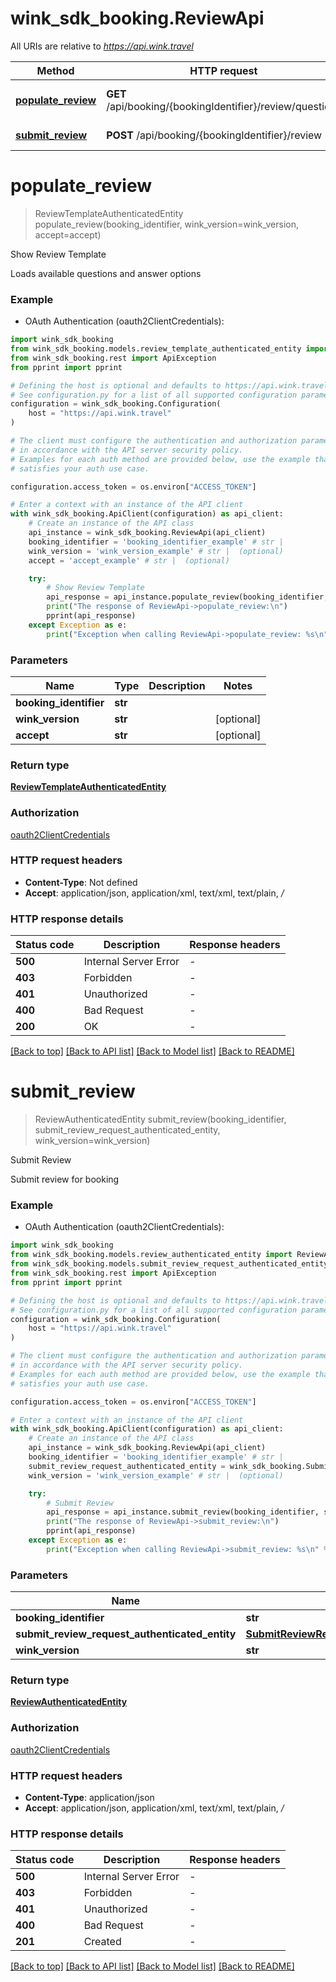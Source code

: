 # wink_sdk_booking.ReviewApi

All URIs are relative to *https://api.wink.travel*

Method | HTTP request | Description
------------- | ------------- | -------------
[**populate_review**](ReviewApi.md#populate_review) | **GET** /api/booking/{bookingIdentifier}/review/questions | Show Review Template
[**submit_review**](ReviewApi.md#submit_review) | **POST** /api/booking/{bookingIdentifier}/review | Submit Review


# **populate_review**
> ReviewTemplateAuthenticatedEntity populate_review(booking_identifier, wink_version=wink_version, accept=accept)

Show Review Template

Loads available questions and answer options

### Example

* OAuth Authentication (oauth2ClientCredentials):

```python
import wink_sdk_booking
from wink_sdk_booking.models.review_template_authenticated_entity import ReviewTemplateAuthenticatedEntity
from wink_sdk_booking.rest import ApiException
from pprint import pprint

# Defining the host is optional and defaults to https://api.wink.travel
# See configuration.py for a list of all supported configuration parameters.
configuration = wink_sdk_booking.Configuration(
    host = "https://api.wink.travel"
)

# The client must configure the authentication and authorization parameters
# in accordance with the API server security policy.
# Examples for each auth method are provided below, use the example that
# satisfies your auth use case.

configuration.access_token = os.environ["ACCESS_TOKEN"]

# Enter a context with an instance of the API client
with wink_sdk_booking.ApiClient(configuration) as api_client:
    # Create an instance of the API class
    api_instance = wink_sdk_booking.ReviewApi(api_client)
    booking_identifier = 'booking_identifier_example' # str | 
    wink_version = 'wink_version_example' # str |  (optional)
    accept = 'accept_example' # str |  (optional)

    try:
        # Show Review Template
        api_response = api_instance.populate_review(booking_identifier, wink_version=wink_version, accept=accept)
        print("The response of ReviewApi->populate_review:\n")
        pprint(api_response)
    except Exception as e:
        print("Exception when calling ReviewApi->populate_review: %s\n" % e)
```



### Parameters


Name | Type | Description  | Notes
------------- | ------------- | ------------- | -------------
 **booking_identifier** | **str**|  | 
 **wink_version** | **str**|  | [optional] 
 **accept** | **str**|  | [optional] 

### Return type

[**ReviewTemplateAuthenticatedEntity**](ReviewTemplateAuthenticatedEntity.md)

### Authorization

[oauth2ClientCredentials](../README.md#oauth2ClientCredentials)

### HTTP request headers

 - **Content-Type**: Not defined
 - **Accept**: application/json, application/xml, text/xml, text/plain, */*

### HTTP response details

| Status code | Description | Response headers |
|-------------|-------------|------------------|
**500** | Internal Server Error |  -  |
**403** | Forbidden |  -  |
**401** | Unauthorized |  -  |
**400** | Bad Request |  -  |
**200** | OK |  -  |

[[Back to top]](#) [[Back to API list]](../README.md#documentation-for-api-endpoints) [[Back to Model list]](../README.md#documentation-for-models) [[Back to README]](../README.md)

# **submit_review**
> ReviewAuthenticatedEntity submit_review(booking_identifier, submit_review_request_authenticated_entity, wink_version=wink_version)

Submit Review

Submit review for booking

### Example

* OAuth Authentication (oauth2ClientCredentials):

```python
import wink_sdk_booking
from wink_sdk_booking.models.review_authenticated_entity import ReviewAuthenticatedEntity
from wink_sdk_booking.models.submit_review_request_authenticated_entity import SubmitReviewRequestAuthenticatedEntity
from wink_sdk_booking.rest import ApiException
from pprint import pprint

# Defining the host is optional and defaults to https://api.wink.travel
# See configuration.py for a list of all supported configuration parameters.
configuration = wink_sdk_booking.Configuration(
    host = "https://api.wink.travel"
)

# The client must configure the authentication and authorization parameters
# in accordance with the API server security policy.
# Examples for each auth method are provided below, use the example that
# satisfies your auth use case.

configuration.access_token = os.environ["ACCESS_TOKEN"]

# Enter a context with an instance of the API client
with wink_sdk_booking.ApiClient(configuration) as api_client:
    # Create an instance of the API class
    api_instance = wink_sdk_booking.ReviewApi(api_client)
    booking_identifier = 'booking_identifier_example' # str | 
    submit_review_request_authenticated_entity = wink_sdk_booking.SubmitReviewRequestAuthenticatedEntity() # SubmitReviewRequestAuthenticatedEntity | 
    wink_version = 'wink_version_example' # str |  (optional)

    try:
        # Submit Review
        api_response = api_instance.submit_review(booking_identifier, submit_review_request_authenticated_entity, wink_version=wink_version)
        print("The response of ReviewApi->submit_review:\n")
        pprint(api_response)
    except Exception as e:
        print("Exception when calling ReviewApi->submit_review: %s\n" % e)
```



### Parameters


Name | Type | Description  | Notes
------------- | ------------- | ------------- | -------------
 **booking_identifier** | **str**|  | 
 **submit_review_request_authenticated_entity** | [**SubmitReviewRequestAuthenticatedEntity**](SubmitReviewRequestAuthenticatedEntity.md)|  | 
 **wink_version** | **str**|  | [optional] 

### Return type

[**ReviewAuthenticatedEntity**](ReviewAuthenticatedEntity.md)

### Authorization

[oauth2ClientCredentials](../README.md#oauth2ClientCredentials)

### HTTP request headers

 - **Content-Type**: application/json
 - **Accept**: application/json, application/xml, text/xml, text/plain, */*

### HTTP response details

| Status code | Description | Response headers |
|-------------|-------------|------------------|
**500** | Internal Server Error |  -  |
**403** | Forbidden |  -  |
**401** | Unauthorized |  -  |
**400** | Bad Request |  -  |
**201** | Created |  -  |

[[Back to top]](#) [[Back to API list]](../README.md#documentation-for-api-endpoints) [[Back to Model list]](../README.md#documentation-for-models) [[Back to README]](../README.md)

